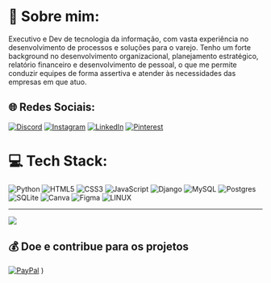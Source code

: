 # 💫 Sobre mim:
Executivo e Dev de tecnologia da informação, com vasta experiência no desenvolvimento de processos e soluções para o varejo. Tenho um forte background no desenvolvimento organizacional, planejamento estratégico, relatório financeiro e desenvolvimento de pessoal, o que me permite conduzir equipes de forma assertiva e atender às necessidades das empresas em que atuo.


## 🌐 Redes Sociais:
[![Discord](https://img.shields.io/badge/Discord-%237289DA.svg?logo=discord&logoColor=white)](discord.com/channels/AlexandreAnderson#1976) 
[![Instagram](https://img.shields.io/badge/Instagram-%23E4405F.svg?logo=Instagram&logoColor=white)](https://instagram.com/infinity.tec.labs) 
[![LinkedIn](https://img.shields.io/badge/LinkedIn-%230077B5.svg?logo=linkedin&logoColor=white)](https://linkedin.com/in/alexandreanderson) 
[![Pinterest](https://img.shields.io/badge/Pinterest-%23E60023.svg?logo=Pinterest&logoColor=white)](https://pinterest.com/infinityteclabs) 

# 💻 Tech Stack:
![Python](https://img.shields.io/badge/python-3670A0?style=flat&logo=python&logoColor=ffdd54) ![HTML5](https://img.shields.io/badge/html5-%23E34F26.svg?style=flat&logo=html5&logoColor=white) ![CSS3](https://img.shields.io/badge/css3-%231572B6.svg?style=flat&logo=css3&logoColor=white) ![JavaScript](https://img.shields.io/badge/javascript-%23323330.svg?style=flat&logo=javascript&logoColor=%23F7DF1E) ![Django](https://img.shields.io/badge/django-%23092E20.svg?style=flat&logo=django&logoColor=white) ![MySQL](https://img.shields.io/badge/mysql-%2300f.svg?style=flat&logo=mysql&logoColor=white) ![Postgres](https://img.shields.io/badge/postgres-%23316192.svg?style=flat&logo=postgresql&logoColor=white) ![SQLite](https://img.shields.io/badge/sqlite-%2307405e.svg?style=flat&logo=sqlite&logoColor=white) ![Canva](https://img.shields.io/badge/Canva-%2300C4CC.svg?style=flat&logo=Canva&logoColor=white) 	![Figma](https://img.shields.io/badge/figma-%23F24E1E.svg?style=flat&logo=figma&logoColor=white) ![LINUX](https://img.shields.io/badge/Linux-FCC624?style=flat&logo=linux&logoColor=black)

---
[![](https://visitcount.itsvg.in/api?id=infinityteclab&icon=0&color=0)](https://visitcount.itsvg.in)

  ## 💰 Doe e contribue para os projetos
[![PayPal](https://img.shields.io/badge/PayPal-00457C?style=for-the-badge&logo=paypal&logoColor=white)](https://www.paypal.com/donate/?business=REVTNGQGXT2E2&no_recurring=0&item_name=Sua+doa%C3%A7%C3%A3o+ser%C3%A1+muito+importante+e+ajudar%C3%A1+nas+pesquisas+e+desenvolvimento+de+novas+pesquisa+de+tecnologia+para+o+dia+a+dia&currency_code=BRL) ) 
  
<!-- Proudly created with GPRM ( https://gprm.itsvg.in ) -->
